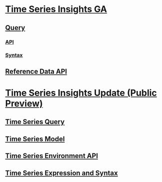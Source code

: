 # [Time Series Insights GA](tsi-ga.md)
## [Query](tsi-ga-query.md)
### [API](tsi-ga-query-api.md)
### [Syntax](tsi-ga-query-syntax.md)
## [Reference Data API](tsi-ga-reference-data-api.md)
# [Time Series Insights Update (Public Preview)](tsi-update.md)
## [Time Series Query](tsi-update-tsq.md)
## [Time Series Model](tsi-update-tsm.md)
## [Time Series Environment API](tsi-update-env.md)
## [Time Series Expression and Syntax](tsi-update-tsx.md)
